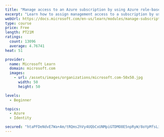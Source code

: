 ```yaml
---
title: "Manage access to an Azure subscription by using Azure role-based access control (RBAC)"
excerpt: "Learn how to assign management access to a subscription by using Azure role-based access control."
webUrl: https://docs.microsoft.com/en-us/learn/modules/manage-subscription-access-azure-rbac/
type: course
price: Free
length: PT21M
ratings:
  count: 13096
  average: 4.76741
heat: 51

provider:
  name: Microsoft Learn
  domain: microsoft.com
  images:
    - url: /assets/images/organizations/microsoft.com-50x50.jpg
      width: 50
      height: 50

levels:
  - Beginner

topics:
  - Azure
  - Identity

secured: "htaPFDeNdvE7Wa+Am/tRQms2hVy4UQbCxUNMpiGTDMO8E5npRyW/8oYpMfsLiXAvfvUNziGX7X0iKVMavbdrpGO9NtVdoCOZqIVIivG79K3to3cN70RkAsrAC6jaWi4Y6izp6J7FV8txKQJg9WqBXGtrFuurmvSDMxsTyh5cveGHlT3z3hkG4EyCLx/iHjNzM7TS8O38FMcn/iE+NklWoxdluBiNK8ZA1ZqV4o7AXsk7zMAqrt9EW/S0yEt+MbD22I51EVyYgCZcyBB/FH7SK6Mgr7kPoOh+x8OacHRBfmNE8Gg9VtIsMnecFkqYek2LFT30xFU2V55fVn4p8fKX3Gvm/XHsB467y0jwfPvITMAzZDgAmikmccVgs2BqcK6oSsNz3PWopWGVAty/3Svwdluzp7qDLsSyQxYqigUrXiLUhAYkGz8dzGY2OvysVxCt;ax+23+D4ZteA6lohPeKUeg=="
---
```


